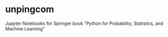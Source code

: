 # unpingcom
Jupyter Notebooks for Springer book "Python for Probability, Statistics, and Machine Learning"
